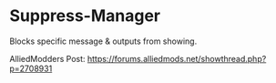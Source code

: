# Suppress-Manager
Blocks specific message &amp; outputs from showing.

AlliedModders Post: https://forums.alliedmods.net/showthread.php?p=2708931
